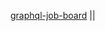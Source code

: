 [graphql-job-board](https://github.com/gaurangrshah/_docs/tree/graphql/graphql/projects/udemy/graphql-job-board) ||
